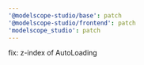 ```yaml
---
'@modelscope-studio/base': patch
'@modelscope-studio/frontend': patch
'modelscope_studio': patch
---
```


fix: z-index of AutoLoading
